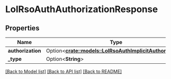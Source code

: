 # LolRsoAuthAuthorizationResponse

## Properties

Name | Type | Description | Notes
------------ | ------------- | ------------- | -------------
**authorization** | Option<[**crate::models::LolRsoAuthImplicitAuthorization**](LolRsoAuthImplicitAuthorization.md)> |  | [optional]
**_type** | Option<**String**> |  | [optional]

[[Back to Model list]](../README.md#documentation-for-models) [[Back to API list]](../README.md#documentation-for-api-endpoints) [[Back to README]](../README.md)


